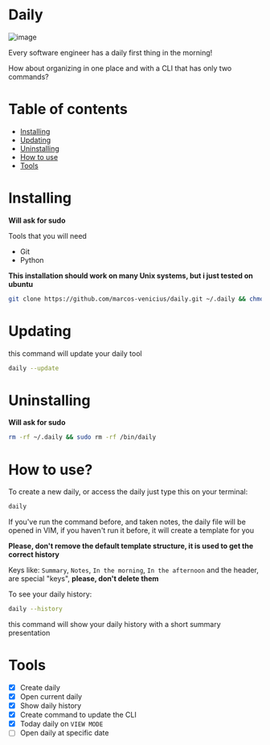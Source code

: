 # Daily

![image](https://github.com/marcos-venicius/daily/assets/94018427/630c6731-d667-47b0-b677-a947892ce254)


Every software engineer has a daily first thing in the morning!

How about organizing in one place and with a CLI that has only two commands?

# Table of contents

- [Installing](#installing)
- [Updating](#updating)
- [Uninstalling](#uninstalling)
- [How to use](#how-to-use)
- [Tools](#tools)

# Installing

**Will ask for sudo**

Tools that you will need

- Git
- Python

**This installation should work on many Unix systems, but i just tested on ubuntu**

```bash
git clone https://github.com/marcos-venicius/daily.git ~/.daily && chmod u+x ~/.daily/main.py && sudo ln -s ~/.daily/main.py /bin/daily && clear && daily --help
```

# Updating

this command will update your daily tool

```bash
daily --update
```

# Uninstalling

**Will ask for sudo**

```bash
rm -rf ~/.daily && sudo rm -rf /bin/daily
```

# How to use?

To create a new daily, or access the daily just type this on your terminal:

```bash
daily
```

If you've run the command before, and taken notes, the daily file will be opened in VIM, if you haven't run it before, it will create a template for you

**Please, don't remove the default template structure, it is used to get the correct history**

Keys like: `Summary`, `Notes`, `In the morning`, `In the afternoon` and the header, are special "keys", **please, don't delete them**

To see your daily history:

```bash
daily --history
```

this command will show your daily history with a short summary presentation

# Tools

- [x] Create daily
- [x] Open current daily
- [x] Show daily history
- [x] Create command to update the CLI
- [x] Today daily on `VIEW MODE`
- [ ] Open daily at specific date